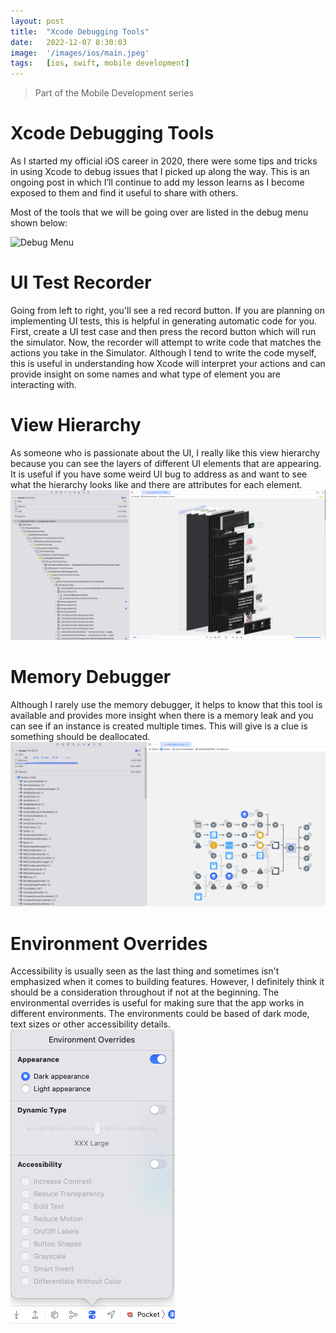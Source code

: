 ```yaml
---
layout: post
title:  "Xcode Debugging Tools"
date:   2022-12-07 8:30:03
image:  '/images/ios/main.jpeg'
tags:   [ios, swift, mobile development]
---
```


> Part of the Mobile Development series

# Xcode Debugging Tools
As I started my official iOS career in 2020, there were some tips and tricks in using Xcode to debug issues that I picked up along the way. This is an ongoing post in which I’ll continue to add my lesson learns as I become exposed to them and find it useful to share with others.

Most of the tools that we will be going over are listed in the debug menu shown below:

![Debug Menu](/images/ios/xcodeDebugging/01-debugMenu.jpg)

# UI Test Recorder 
Going from left to right, you'll see a red record button. If you are planning on implementing UI tests, this is helpful in generating automatic code for you. First, create a UI test case and then press the record button which will run the simulator. Now, the recorder will attempt to write code that matches the actions you take in the Simulator. Although I tend to write the code myself, this is useful in understanding how Xcode will interpret your actions and can provide insight on some names and what type of element you are interacting with.


# View Hierarchy
As someone who is passionate about the UI, I really like this view hierarchy because you can see the layers of different UI elements that are appearing. It is useful if you have some weird UI bug to address as and want to see what the hierarchy looks like and there are attributes for each element. 
![View Hierarchy](/images/ios/xcodeDebugging/02-viewhierarchy.png)

# Memory Debugger
Although I rarely use the memory debugger, it helps to know that this tool is available and provides more insight when there is a memory leak and you can see if an instance is created multiple times. This will give is a clue is something should be deallocated. 
![Memory Debugger](/images/ios/xcodeDebugging/03-memoryDebugger.png)

# Environment Overrides
Accessibility is usually seen as the last thing and sometimes isn't emphasized when it comes to building features. However, I definitely think it should be a consideration throughout if not at the beginning. The environmental overrides is useful for making sure that the app works in different environments. The environments could be based of dark mode, text sizes or other accessibility details.
![Environment Overrides](/images/ios/xcodeDebugging/04-environmentoverrides.png)
